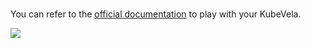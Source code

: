 </br>

You can refer to the [official documentation](https://kubevela.io/docs/) to play with your KubeVela.

![](https://kubevela.io/assets/images/what-is-kubevela-1b6d211edd64da6c9052827fec7928fd.jpg)